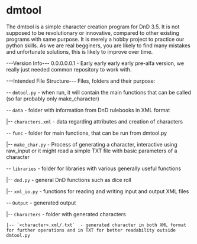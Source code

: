 # dmtool
The dmtool is a simple character creation program for DnD 3.5.
It is not supposed to be revolutionary or innovative, compared to other existing programs with same purpose. It is merely a hobby project to practice our python skills.
As we are real begginers, you are likely to find many mistakes and unfortunate solutions, this is likely to improve over time.

---Version Info---
0.0.0.0.0.1 - Early early early early pre-alfa version, we really just needed common repository to work with.


---Intended File Structure---
Files, folders and their purpose:

-- `dmtool.py` - when run, it will contain the main functions that can be called (so far probably only make_character)

-- `data` - folder with information from DnD rulebooks in XML format

  |-- `characters.xml` - data regarding attributes and creation of characters

-- `func` - folder for main functions, that can be run from dmtool.py

  |-- `make_char.py` - Process of generating a character, interactive using raw_input or it might read a simple TXT file with basic parameters of a character

-- `libraries` - folder for libraries with various generally useful functions

  |-- `dnd.py` -  general DnD functions such as dice roll

  |-- `xml_io.py` - functions for reading and writing input and output XML files

-- `Output` - generated output

  |-- `Characters` - folder with generated characters

    |-- `<character>.xml/.txt`  - generated character in both XML format for further operations and in TXT for better readability outside dmtool.py

